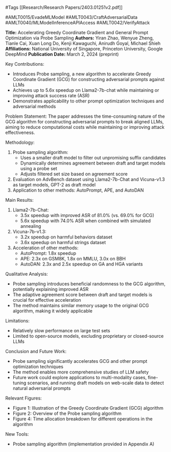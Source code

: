 #Tags
[[Research/Research Papers/2403.01251v2.pdf]]

#AMLT0015/EvadeMLModel
#AMLT0043/CraftAdversarialData
#AMLT0040/MLModelInferenceAPIAccess
#AMLT0042/VerifyAttack

**Title:** Accelerating Greedy Coordinate Gradient and General Prompt Optimization via Probe Sampling
**Authors:** Yiran Zhao, Wenyue Zheng, Tianle Cai, Xuan Long Do, Kenji Kawaguchi, Anirudh Goyal, Michael Shieh
**Affiliations:** National University of Singapore, Princeton University, Google DeepMind
**Publication Date:** March 2, 2024 (preprint)

Key Contributions:
- Introduces Probe sampling, a new algorithm to accelerate Greedy Coordinate Gradient (GCG) for constructing adversarial prompts against LLMs
- Achieves up to 5.6x speedup on Llama2-7b-chat while maintaining or improving attack success rate (ASR)
- Demonstrates applicability to other prompt optimization techniques and adversarial methods

Problem Statement:
The paper addresses the time-consuming nature of the GCG algorithm for constructing adversarial prompts to break aligned LLMs, aiming to reduce computational costs while maintaining or improving attack effectiveness.

Methodology:
1. Probe sampling algorithm:
   - Uses a smaller draft model to filter out unpromising suffix candidates
   - Dynamically determines agreement between draft and target models using a probe set
   - Adjusts filtered set size based on agreement score
2. Evaluation on AdvBench dataset using Llama2-7b-Chat and Vicuna-v1.3 as target models, GPT-2 as draft model
3. Application to other methods: AutoPrompt, APE, and AutoDAN

Main Results:
1. Llama2-7b-Chat:
   - 3.5x speedup with improved ASR of 81.0% (vs. 69.0% for GCG)
   - 5.6x speedup with 74.0% ASR when combined with simulated annealing
2. Vicuna-7b-v1.3:
   - 3.2x speedup on harmful behaviors dataset
   - 3.6x speedup on harmful strings dataset
3. Acceleration of other methods:
   - AutoPrompt: 1.8x speedup
   - APE: 2.3x on GSM8K, 1.8x on MMLU, 3.0x on BBH
   - AutoDAN: 2.3x and 2.5x speedup on GA and HGA variants

Qualitative Analysis:
- Probe sampling introduces beneficial randomness to the GCG algorithm, potentially explaining improved ASR
- The adaptive agreement score between draft and target models is crucial for effective acceleration
- The method maintains similar memory usage to the original GCG algorithm, making it widely applicable

Limitations:
- Relatively slow performance on large test sets
- Limited to open-source models, excluding proprietary or closed-source LLMs

Conclusion and Future Work:
- Probe sampling significantly accelerates GCG and other prompt optimization techniques
- The method enables more comprehensive studies of LLM safety
- Future work could explore applications to multi-modality cases, fine-tuning scenarios, and running draft models on web-scale data to detect natural adversarial prompts

Relevant Figures:
- Figure 1: Illustration of the Greedy Coordinate Gradient (GCG) algorithm
- Figure 2: Overview of the Probe sampling algorithm
- Figure 4: Time allocation breakdown for different operations in the algorithm

New Tools:
- Probe sampling algorithm (implementation provided in Appendix A)